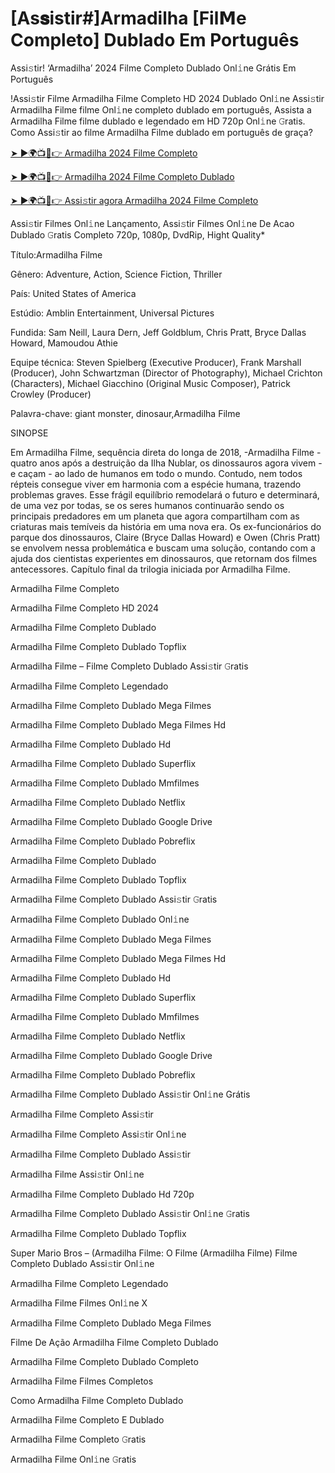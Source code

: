 # [As𝐬istir#]Armadilha [Fil𝗠e Completo] Dublado Em Português
Assi𝚜tir! ‘Armadilha’ 2024 Filme Completo Dublado Onl𝚒ne Grátis Em Português

!Assi𝚜tir Filme Armadilha Filme Completo HD 2024 Dublado Onl𝚒ne Assi𝚜tir Armadilha Filme filme Onl𝚒ne completo dublado em português, Assista a Armadilha Filme filme dublado e legendado em HD 720p Onl𝚒ne 𝙶ratis. Como Assi𝚜tir ao filme Armadilha Filme dublado em português de graça?

[➤ ►🌍📺📱👉 Armadilha 2024 Filme Completo](https://t.co/VzYaKurRpJ)

[➤ ►🌍📺📱👉 Armadilha 2024 Filme Completo Dublado](https://t.co/VzYaKurRpJ)

[➤ ►🌍📺📱👉 Assi𝚜tir agora Armadilha 2024 Filme Completo](https://t.co/VzYaKurRpJ)

Assi𝚜tir Filmes Onl𝚒ne Lançamento, Assi𝚜tir Filmes Onl𝚒ne De Acao Dublado 𝙶ratis Completo 720p, 1080p, DvdRip, Hight Quality*



Título:Armadilha Filme



Gênero: Adventure, Action, Science Fiction, Thriller



País: United States of America



Estúdio: Amblin Entertainment, Universal Pictures



Fundida: Sam Neill, Laura Dern, Jeff Goldblum, Chris Pratt, Bryce Dallas Howard, Mamoudou Athie



Equipe técnica: Steven Spielberg (Executive Producer), Frank Marshall (Producer), John Schwartzman (Director of Photography), Michael Crichton (Characters), Michael Giacchino (Original Music Composer), Patrick Crowley (Producer)



Palavra-chave: giant monster, dinosaur,Armadilha Filme



SINOPSE



Em Armadilha Filme, sequência direta do longa de 2018, -Armadilha Filme - quatro anos após a destruição da Ilha Nublar, os dinossauros agora vivem - e caçam - ao lado de humanos em todo o mundo. Contudo, nem todos répteis consegue viver em harmonia com a espécie humana, trazendo problemas graves. Esse frágil equilíbrio remodelará o futuro e determinará, de uma vez por todas, se os seres humanos continuarão sendo os principais predadores em um planeta que agora compartilham com as criaturas mais temíveis da história em uma nova era. Os ex-funcionários do parque dos dinossauros, Claire (Bryce Dallas Howard) e Owen (Chris Pratt) se envolvem nessa problemática e buscam uma solução, contando com a ajuda dos cientistas experientes em dinossauros, que retornam dos filmes antecessores. Capítulo final da trilogia iniciada por Armadilha Filme.



Armadilha Filme Completo



Armadilha Filme Completo HD 2024



Armadilha Filme Completo Dublado



Armadilha Filme Completo Dublado Topflix



Armadilha Filme – Filme Completo Dublado Assi𝚜tir 𝙶ratis



Armadilha Filme Completo Legendado



Armadilha Filme Completo Dublado Mega Filmes



Armadilha Filme Completo Dublado Mega Filmes Hd



Armadilha Filme Completo Dublado Hd



Armadilha Filme Completo Dublado Superflix



Armadilha Filme Completo Dublado Mmfilmes



Armadilha Filme Completo Dublado Netflix



Armadilha Filme Completo Dublado Google Drive



Armadilha Filme Completo Dublado Pobreflix



Armadilha Filme Completo Dublado



Armadilha Filme Completo Dublado Topflix



Armadilha Filme Completo Dublado Assi𝚜tir 𝙶ratis



Armadilha Filme Completo Dublado Onl𝚒ne



Armadilha Filme Completo Dublado Mega Filmes



Armadilha Filme Completo Dublado Mega Filmes Hd



Armadilha Filme Completo Dublado Hd



Armadilha Filme Completo Dublado Superflix



Armadilha Filme Completo Dublado Mmfilmes



Armadilha Filme Completo Dublado Netflix



Armadilha Filme Completo Dublado Google Drive



Armadilha Filme Completo Dublado Pobreflix



Armadilha Filme Completo Dublado Assi𝚜tir Onl𝚒ne Grátis



Armadilha Filme Completo Assi𝚜tir



Armadilha Filme Completo Assi𝚜tir Onl𝚒ne



Armadilha Filme Completo Dublado Assi𝚜tir



Armadilha Filme Assi𝚜tir Onl𝚒ne



Armadilha Filme Completo Dublado Hd 720p



Armadilha Filme Completo Dublado Assi𝚜tir Onl𝚒ne 𝙶ratis



Armadilha Filme Completo Dublado Topflix



Super Mario Bros – (Armadilha Filme: O Filme (Armadilha Filme) Filme Completo Dublado Assi𝚜tir Onl𝚒ne



Armadilha Filme Completo Legendado



Armadilha Filme Filmes Onl𝚒ne X



Armadilha Filme Completo Dublado Mega Filmes



Filme De Ação Armadilha Filme Completo Dublado



Armadilha Filme Completo Dublado Completo



Armadilha Filme Filmes Completos



Como Armadilha Filme Completo Dublado



Armadilha Filme Completo E Dublado



Armadilha Filme Completo 𝙶ratis



Armadilha Filme Onl𝚒ne 𝙶ratis
